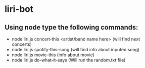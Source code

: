 # liri-bot

## Using node type the following commands:
* node liri.js concert-this <artist/band name here> (will find next concerts)
* node liri.js spotify-this-song <song name here> (will find info about inputed song)
* node liri.js movie-this <movie name here> (info about movie)
* node liri.js do-what-it-says  (Will run the random.txt file)
